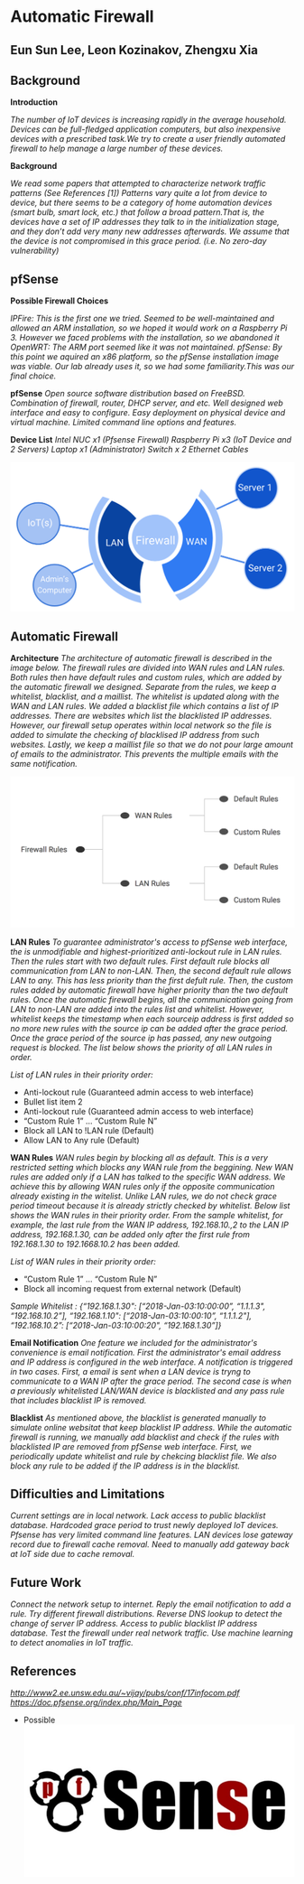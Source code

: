 # Automatic Firewall
## Eun Sun Lee, Leon Kozinakov, Zhengxu Xia

## Background

**Introduction**

*The number of IoT devices is increasing rapidly in the average household. Devices can be full-fledged application computers, but also inexpensive devices with a prescribed task.We try to create a user friendly automated firewall to help manage a large number of these devices.*

**Background**

*We read some papers that attempted to characterize network traffic patterns (See References [1]) Patterns vary quite a lot from device to device, but there seems to be a category of home automation devices (smart bulb, smart lock, etc.) that follow a broad pattern.That is, the devices have a set of IP addresses they talk to in the initialization stage, and they don’t add very many new addresses afterwards. We assume that the device is not compromised in this grace period. (i.e. No zero-day vulnerability)*

## pfSense
**Possible Firewall Choices**

*IPFire: This is the first one we tried. Seemed to be well-maintained and allowed an ARM installation, so we hoped it would work on a Raspberry Pi 3. However we faced problems with the installation, so we abandoned it*
*OpenWRT: The ARM port seemed like it was not maintained.*
*pfSense: By this point we aquired an x86 platform, so the pfSense installation image was viable. Our lab already uses it, so we had some familiarity.This was our final choice.*

**pfSense**
*Open source software distribution based on FreeBSD.
Combination of firewall, router, DHCP server, and etc.
Well designed web interface and easy to configure.
Easy deployment on physical device and virtual machine.
Limited command line options and features.*

**Device List**
*Intel NUC x1 (Pfsense Firewall)
Raspberry Pi x3 (IoT Device and 2 Servers)
Laptop x1 (Administrator)
Switch x 2
Ethernet Cables*

![networksetup](https://github.com/UCLA-ECE209AS-2018W/EunSun-Kevin-Leon/blob/master/media/Networksetup.png)

## Automatic Firewall
**Architecture**
*The architecture of automatic firewall is described in the image below. The firewall rules are divided into WAN rules and LAN rules. Both rules then have default rules and custom rules, which are added by the automatic firewall we designed. Separate from the rules, we keep a whitelist, blacklist, and a maillist. The whitelist is updated along with the WAN and LAN rules. We added a blacklist file which contains a list of IP addresses. There are websites which list the blacklisted IP addresses. However, our firewall setup operates within local network so the file is added to simulate the checking of blacklised IP address from such websites. Lastly, we keep a maillist file so that we do not pour large amount of emails to the administrator. This prevents the multiple emails with the same notification.*

![rulearchitecture](https://github.com/UCLA-ECE209AS-2018W/EunSun-Kevin-Leon/blob/master/media/rulesarchitecture.png)


**LAN Rules**
*To guarantee administrator's access to pfSense web interface, the is unmodifiable and highest-prioritized anti-lockout rule in LAN rules. Then the rules start with two default rules. First default rule blocks all communication from LAN to non-LAN. Then, the second default rule allows LAN to any. This has less priority than the first defult rule. Then, the custom rules added by automatic firewall have higher priority than the two default rules. Once the automatic firewall begins, all the communication going from LAN to non-LAN are added into the rules list and whitelist. However, whitelist keeps the timestamp when each sourceip address is first added so no more new rules with the source ip can be added after the grace period. Once the grace period of the source ip has passed, any new outgoing request is blocked. The list below shows the priority of all LAN rules in order.*

*List of LAN rules in their priority order:*
* Anti-lockout rule (Guaranteed admin access to web interface)
* Bullet list item 2
* Anti-lockout rule (Guaranteed admin access to web interface)
* “Custom Rule 1” … “Custom Rule N”
* Block all LAN to !LAN rule (Default)
* Allow LAN to Any rule (Default)


**WAN Rules**
*WAN rules begin by blocking all as default. This is a very restricted setting which blocks any WAN rule from the beggining. New WAN rules are added only if a LAN has talked to the specific WAN address. We achieve this by allowing WAN rules only if the opposite communication already existing in the witelist. Unlike LAN rules, we do not check grace period timeout because it is already strictly checked by whitelist. Below list shows the WAN rules in their priority order. From the sample whitelist, for example, the last rule from the WAN IP address, 192.168.10.,2 to the LAN IP address, 192.168.1.30, can be added only after the first rule from 192.168.1.30 to 192.1668.10.2 has been added.*

*List of WAN rules in their priority order:*
* “Custom Rule 1” … “Custom Rule N”
* Block all incoming request from external network (Default)

*Sample Whitelist :*
*{“192.168.1.30": [“2018-Jan-03:10:00:00”, “1.1.1.3", “192.168.10.2”], “192.168.1.10": [“2018-Jan-03:10:00:10”, “1.1.1.2"], “192.168.10.2”: [“2018-Jan-03:10:00:20", “192.168.1.30”]}*

**Email Notification**
*One feature we included for the administrator's convenience is email notification. First the administrator's email address and IP address is configured in the web interface. A notification is triggered in two cases. First, a email is sent when a LAN device is tryng to communicate to a WAN IP after the grace period. The second case is when a previously whitelisted LAN/WAN device is blacklisted and any pass rule that includes blacklist IP is removed.*

**Blacklist**
*As mentioned above, the blacklist is generated manually to simulate online websitat that keep blacklist IP address. While the automatic firewall is running, we manually add blacklist and check if the rules with blacklisted IP are removed from pfSense web interface. First, we periodically update whitelist and rule by chekcing blacklist file. We also block any rule to be added if the IP address is in the blacklist.*

## Difficulties and Limitations
*Current settings are in local network.
Lack access to public blacklist database.
Hardcoded grace period to trust newly deployed IoT devices.
Pfsense has very limited command line features.
LAN devices lose gateway record due to firewall cache removal.
Need to manually add gateway back at IoT side due to cache removal.*

## Future Work
*Connect the network setup to internet.
Reply the email notification to add a rule.
Try different firewall distributions.
Reverse DNS lookup to detect the change of server IP address.
Access to public blacklist IP address database.
Test the firewall under real network traffic.
Use machine learning to detect anomalies in IoT traffic.*

## References
*http://www2.ee.unsw.edu.au/~vijay/pubs/conf/17infocom.pdf
https://doc.pfsense.org/index.php/Main_Page*


* Possible
![pfSenseLogo](https://github.com/UCLA-ECE209AS-2018W/EunSun-Kevin-Leon/blob/master/media/pfSense-Logo.jpg)


  
